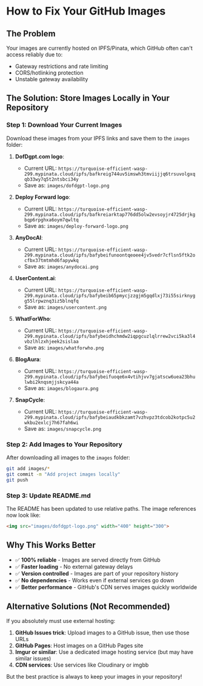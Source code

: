 # How to Fix Your GitHub Images

## The Problem
Your images are currently hosted on IPFS/Pinata, which GitHub often can't access reliably due to:
- Gateway restrictions and rate limiting
- CORS/hotlinking protection
- Unstable gateway availability

## The Solution: Store Images Locally in Your Repository

### Step 1: Download Your Current Images
Download these images from your IPFS links and save them to the `images` folder:

1. **DofDgpt.com logo**: 
   - Current URL: `https://turquoise-efficient-wasp-299.mypinata.cloud/ipfs/bafkreig744uv5imswh3tmviijjq6trsuvolgxqqb33wy7q5t2ntsbci34y`
   - Save as: `images/dofdgpt-logo.png`

2. **Deploy Forward logo**: 
   - Current URL: `https://turquoise-efficient-wasp-299.mypinata.cloud/ipfs/bafkreiarktap776dd5olw2evsoyjr4725drjkgbqp6rpghxa6oym7qwltq`
   - Save as: `images/deploy-forward-logo.png`

3. **AnyDocAI**: 
   - Current URL: `https://turquoise-efficient-wasp-299.mypinata.cloud/ipfs/bafybeifunoontqeoee4jv5vedr7cflsn5ftk2ocfbx37tmtmhd6fapywkq`
   - Save as: `images/anydocai.png`

4. **UserContent.ai**: 
   - Current URL: `https://turquoise-efficient-wasp-299.mypinata.cloud/ipfs/bafybeib65pmycjzzgjm5gqdlxj73i55sirknygg55lrpwznq3iz5blnqfq`
   - Save as: `images/usercontent.png`

5. **WhatForWho**: 
   - Current URL: `https://turquoise-efficient-wasp-299.mypinata.cloud/ipfs/bafybeidhchmdw2iqpgcuzlqlrrew2vci5ka3l4vbzlhlzxhjeek2sislaa`
   - Save as: `images/whatforwho.png`

6. **BlogAura**: 
   - Current URL: `https://turquoise-efficient-wasp-299.mypinata.cloud/ipfs/bafybeifuoqe6x4vtihjvv7gjatscw6uea23bhulwbi2knqsmjjskcya44a`
   - Save as: `images/blogaura.png`

7. **SnapCycle**: 
   - Current URL: `https://turquoise-efficient-wasp-299.mypinata.cloud/ipfs/bafybeiaudkbkzamt7vzhvpz3tdcob2kotpc5u2wkbu2exlcj7h67fah6wi`
   - Save as: `images/snapcycle.png`

### Step 2: Add Images to Your Repository
After downloading all images to the `images` folder:

```bash
git add images/*
git commit -m "Add project images locally"
git push
```

### Step 3: Update README.md
The README has been updated to use relative paths. The image references now look like:
```markdown
<img src="images/dofdgpt-logo.png" width="400" height="300">
```

## Why This Works Better
- ✅ **100% reliable** - Images are served directly from GitHub
- ✅ **Faster loading** - No external gateway delays
- ✅ **Version controlled** - Images are part of your repository history
- ✅ **No dependencies** - Works even if external services go down
- ✅ **Better performance** - GitHub's CDN serves images quickly worldwide

## Alternative Solutions (Not Recommended)
If you absolutely must use external hosting:
1. **GitHub Issues trick**: Upload images to a GitHub issue, then use those URLs
2. **GitHub Pages**: Host images on a GitHub Pages site
3. **Imgur or similar**: Use a dedicated image hosting service (but may have similar issues)
4. **CDN services**: Use services like Cloudinary or imgbb

But the best practice is always to keep your images in your repository!